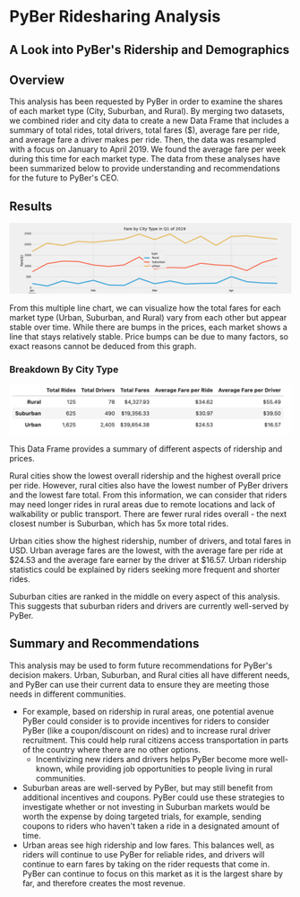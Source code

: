 # PyBer Ridesharing Analysis
## A Look into PyBer's Ridership and Demographics

## Overview
This analysis has been requested by PyBer in order to examine the shares of each market type (City, Suburban, and Rural). By merging two datasets, we combined rider and city data to create a new Data Frame that includes a summary of total rides, total drivers, total fares ($), average fare per ride, and average fare a driver makes per ride. Then, the data was resampled with a focus on January to April 2019. We found the average fare per week during this time for each market type. The data from these analyses have been summarized below to provide understanding and recommendations for the future to PyBer's CEO.


## Results
![farebycityresampleimage](https://github.com/tech-neault/PyBer_Analysis/blob/main/resampled_dates.png)

From this multiple line chart, we can visualize how the total fares for each market type (Urban, Suburban, and Rural) vary from each other but appear stable over time. While there are bumps in the prices, each market shows a line that stays relatively stable. Price bumps can be due to many factors, so exact reasons cannot be deduced from this graph. 


### Breakdown By City Type
![summarydataframeimage](https://github.com/tech-neault/PyBer_Analysis/blob/main/Ride_DF.png)

This Data Frame provides a summary of different aspects of ridership and prices. 

Rural cities show the lowest overall ridership and the highest overall price per ride. However, rural cities also have the lowest number of PyBer drivers and the lowest fare total. From this information, we can consider that riders may need longer rides in rural areas due to remote locations and lack of walkability or public transport. There are fewer rural rides overall - the next closest number is Suburban, which has 5x more total rides. 

Urban cities show the highest ridership, number of drivers, and total fares in USD. Urban average fares are the lowest, with the average fare per ride at $24.53 and the average fare earner by the driver at $16.57. Urban ridership statistics could be explained by riders seeking more frequent and shorter rides.

Suburban cities are ranked in the middle on every aspect of this analysis. This suggests that suburban riders and drivers are currently well-served by PyBer.

## Summary and Recommendations

This analysis may be used to form future recommendations for PyBer's decision makers. Urban, Suburban, and Rural cities all have different needs, and PyBer can use their current data to ensure they are meeting those needs in different communities. 

- For example, based on ridership in rural areas, one potential avenue PyBer could consider is to provide incentives for riders to consider PyBer (like a coupon/discount on rides) and to increase rural driver recruitment. This could help rural citizens access transportation in parts of the country where there are no other options. 
     - Incentivizing new riders and drivers helps PyBer become more well-known, while providing job opportunities to people living in rural communities. 
- Suburban areas are well-served by PyBer, but may still benefit from additional incentives and coupons. PyBer could use these strategies to investigate whether or not investing in Suburban markets would be worth the expense by doing targeted trials, for example, sending coupons to riders who haven't taken a ride in a designated amount of time. 
- Urban areas see high ridership and low fares. This balances well, as riders will continue to use PyBer for reliable rides, and drivers will continue to earn fares by taking on the rider requests that come in. PyBer can continue to focus on this market as it is the largest share by far, and therefore creates the most revenue. 

